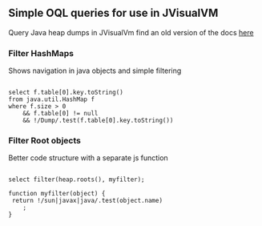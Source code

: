 ## Simple OQL queries for use in JVisualVM

Query Java heap dumps in JVisualVm
find an old version of the docs [here](https://htmlpreview.github.io/?https://raw.githubusercontent.com/visualvm/visualvm.java.net.backup/master/www/docindex.html)

### Filter HashMaps
Shows navigation in java objects and simple filtering
<pre><code>
select f.table[0].key.toString()
from java.util.HashMap f
where f.size > 0 
    && f.table[0] != null 
    && !/Dump/.test(f.table[0].key.toString())
</code></pre>

### Filter Root objects
Better code structure with a separate js function 
<pre><code>
select filter(heap.roots(), myfilter);

function myfilter(object) {
 return !/sun|javax|java/.test(object.name)
	;
}
</code></pre>
